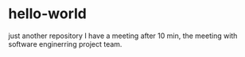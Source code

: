 # hello-world
just another repository
I have a meeting after 10 min, the meeting with software enginerring project team.

